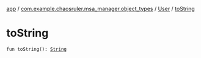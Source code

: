 [app](../../index.md) / [com.example.chaosruler.msa_manager.object_types](../index.md) / [User](index.md) / [toString](.)

# toString

`fun toString(): `[`String`](https://kotlinlang.org/api/latest/jvm/stdlib/kotlin/-string/index.html)